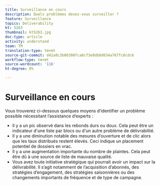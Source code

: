 ```yaml
---
title: Surveillance en cours
description: Quels problèmes devez-vous surveiller ?
feature: Surveillance
topics: Deliverability
kt: 5263
thumbnail: kt5263.jpg
doc-type: article
activity: understand
team: TM
translation-type: tm+mt
source-git-commit: d42a8c3b06308fca0cf3e9db8d634a767fc0cdc6
workflow-type: tm+mt
source-wordcount: '116'
ht-degree: 0%

---
```



# Surveillance en cours

Vous trouverez ci-dessous quelques moyens d’identifier un problème possible nécessitant l’assistance d’experts :

* Il y a un pic observé dans les rebonds durs ou doux. Cela peut être un indicateur d&#39;une liste par blocs ou d&#39;un autre problème de délivrabilité.
* Il y a une diminution notable des mesures d’ouverture et de clic alors que les taux distribués restent élevés. Ceci indique un placement potentiel de dossiers en vrac.
* Il y a une augmentation importante du nombre de plaintes. Cela peut être dû à une source de liste de mauvaise qualité.
* Vous avez toute initiative stratégique qui pourrait avoir un impact sur la délivrabilité. Il s’agit notamment de l’acquisition d’abonnés, des stratégies d’engagement, des stratégies saisonnières ou des changements importants de fréquence et de type de campagne.
